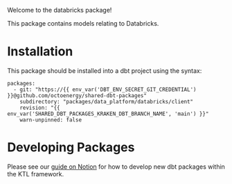 Welcome to the databricks package!

This package contains models relating to Databricks. 

# Installation

This package should be installed into a dbt project using the syntax:
```
packages:
  - git: "https://{{ env_var('DBT_ENV_SECRET_GIT_CREDENTIAL') }}@github.com/octoenergy/shared-dbt-packages"
    subdirectory: "packages/data_platform/databricks/client"
    revision: "{{ env_var('SHARED_DBT_PACKAGES_KRAKEN_DBT_BRANCH_NAME', 'main') }}"
    warn-unpinned: false    
```

# Developing Packages

Please see our [guide on Notion](https://www.notion.so/kraken-tech/Designing-dbt-modules-08c23c0439c84579baaf63a949a2ca2c?pvs=4) for how to develop new dbt packages within the KTL framework. 